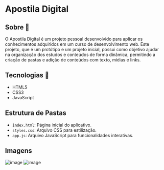 # Apostila Digital

## Sobre 📝
O Apostila Digital é um projeto pessoal desenvolvido para aplicar os conhecimentos adquiridos em um curso de desenvolvimento web. Este projeto, que é um protótipo e um projeto inicial, 
possui como objetivo ajudar na organização dos estudos e conteúdos de forma dinâmica, permitindo a criação de pastas e adição de conteúdos com texto, mídias e links.

## Tecnologias 🚀
- HTML5
- CSS3
- JavaScript

## Estrutura de Pastas
- `index.html`: Página inicial do aplicativo.
- `styles.css`: Arquivo CSS para estilização.
- `app.js`: Arquivo JavaScript para funcionalidades interativas.

## Imagens 
![image](https://github.com/paolaalim/Apostila-Digital/assets/132537333/339e750f-b161-4e1f-852d-9bf2e992550a)
![image](https://github.com/paolaalim/Apostila-Digital/assets/132537333/4b8560b8-0f65-40de-a9c5-3db45e17f93d)

